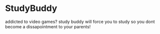 # StudyBuddy
addicted to video games? study buddy will force you to study so you dont become a dissapointment to your parents!
